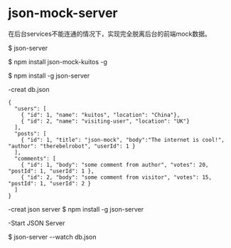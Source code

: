 # json-mock-server

在后台services不能连通的情况下，实现完全脱离后台的前端mock数据。

$ json-server

$ npm install json-mock-kuitos -g

$ npm install -g json-server



-creat db.json

    {
      "users": [
        { "id": 1, "name": "kuitos", "location": "China"},
        { "id": 2, "name": "visiting-user", "location": "UK"}
      ],
      "posts": [
        { "id": 1, "title": "json-mock", "body":"The internet is cool!", "author": "therebelrobot", "userId": 1 }
      ],
      "comments": [
        { "id": 1, "body": "some comment from author", "votes": 20, "postId": 1, "userId": 1 },
        { "id": 2, "body": "some comment from visitor", "votes": 15, "postId": 1, "userId": 2 }
      ]
    }
    
-creat json server
      $ npm install -g json-server
      
-Start JSON Server

$ json-server --watch db.json
